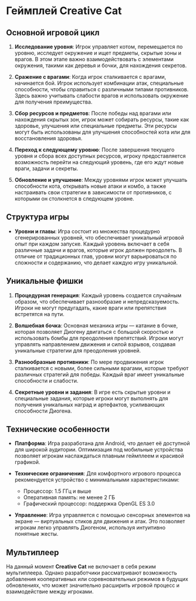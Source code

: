 # Геймплей Creative Cat

## Основной игровой цикл

1. **Исследование уровня**:
   Игрок управляет котом, перемещается по уровню, исследует окружение и ищет предметы, скрытые зоны и врагов. В этом этапе важно взаимодействовать с элементами окружения, такими как деревья и бочки, для нахождения секретов.

2. **Сражение с врагами**:
   Когда игрок сталкивается с врагами, начинается бой. Игрок использует комбинации атак, специальные способности, чтобы справиться с различными типами противников. Здесь важно учитывать слабости врагов и использовать окружение для получения преимущества.

3. **Сбор ресурсов и предметов**:
   После победы над врагами или нахождения скрытых зон, игрок может собирать ресурсы, такие как здоровье, улучшения или специальные предметы. Эти ресурсы могут быть использованы для улучшения способностей кота или для восстановления здоровья.

4. **Переход к следующему уровню**:
   После завершения текущего уровня и сбора всех доступных ресурсов, игроку предоставляется возможность перейти на следующий уровень, где его ждут новые враги, задачи и секреты.

5. **Обновление и улучшение**:
   Между уровнями игрок может улучшать способности кота, открывать новые атаки и комбо, а также настраивать свои стратегии в зависимости от противников, с которыми он столкнется в следующем уровне.

## Структура игры

- **Уровни и главы**: Игра состоит из множества процедурно сгенерированных уровней, что обеспечивает уникальный игровой опыт при каждом запуске. Каждый уровень включает в себя различные задачи и врагов, которые игрок должен преодолеть. В отличие от традиционных глав, уровни могут варьироваться по сложности и содержанию, что делает каждую игру уникальной.

## Уникальные фишки

1. **Процедурная генерация**: Каждый уровень создается случайным образом, что обеспечивает разнообразие и непредсказуемость. Игроки не могут предугадать, какие враги или препятствия встретятся на пути.

2. **Волшебная бочка**: Основная механика игры — катание в бочке, которая позволяет Диогену двигаться с большой скоростью и использовать бомбы для преодоления препятствий. Игроки могут управлять направлением движения и силой взрывов, создавая уникальные стратегии для преодоления уровней.

3. **Разнообразные противники**: По мере продвижения игрок сталкивается с новыми, более сильными врагами, которые требуют различных стратегий для победы. Каждый враг имеет уникальные способности и слабости.

4. **Секретные уровни и задания**: В игре есть скрытые уровни и специальные задания, которые игроки могут выполнять для получения уникальных наград и артефактов, усиливающих способности Диогена.

## Технические особенности

- **Платформа**: Игра разработана для Android, что делает её доступной для широкой аудитории. Оптимизация под мобильные устройства позволяет игрокам наслаждаться плавным геймплеем и красивой графикой.
- **Технические ограничения**: Для комфортного игрового процесса рекомендуется устройство с минимальными характеристиками:

  - Процессор: 1.5 ГГц и выше
  - Оперативная память: не менее 2 ГБ
  - Графический процессор: поддержка OpenGL ES 3.0

- **Управление**: Игра управляется с помощью сенсорных элементов на экране — виртуальных стиков для движения и атак. Это позволяет игрокам легко управлять Диогеном, используя интуитивно понятные жесты.

## Мультиплеер

На данный момент **Creative Cat** не включает в себя режим мультиплеера. Однако разработчики рассматривают возможность добавления кооперативных или соревновательных режимов в будущих обновлениях, что может значительно расширить игровой процесс и взаимодействие между игроками.
